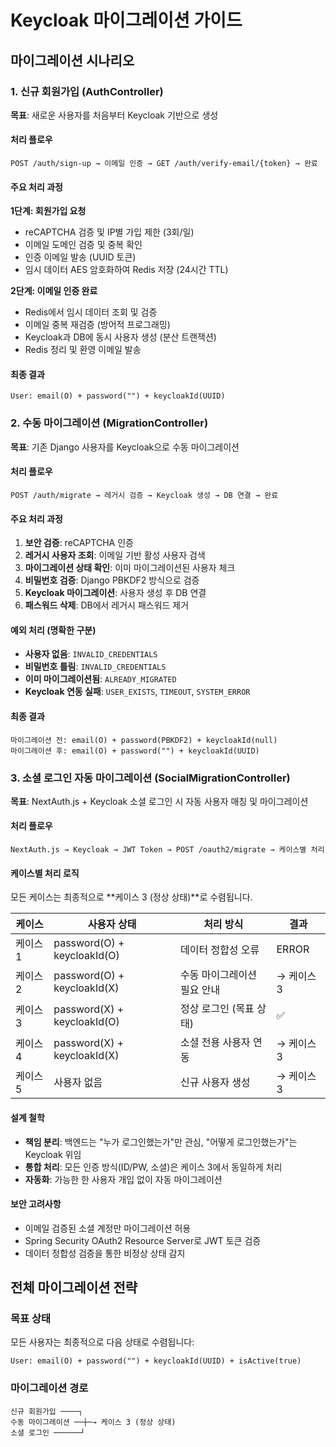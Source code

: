 # Keycloak 마이그레이션 가이드

## 마이그레이션 시나리오

### 1. 신규 회원가입 (AuthController)

**목표**: 새로운 사용자를 처음부터 Keycloak 기반으로 생성

#### 처리 플로우

```
POST /auth/sign-up → 이메일 인증 → GET /auth/verify-email/{token} → 완료
```

#### 주요 처리 과정

**1단계: 회원가입 요청**

- reCAPTCHA 검증 및 IP별 가입 제한 (3회/일)
- 이메일 도메인 검증 및 중복 확인
- 인증 이메일 발송 (UUID 토큰)
- 임시 데이터 AES 암호화하여 Redis 저장 (24시간 TTL)

**2단계: 이메일 인증 완료**

- Redis에서 임시 데이터 조회 및 검증
- 이메일 중복 재검증 (방어적 프로그래밍)
- Keycloak과 DB에 동시 사용자 생성 (분산 트랜잭션)
- Redis 정리 및 환영 이메일 발송

#### 최종 결과

```
User: email(O) + password("") + keycloakId(UUID)
```

### 2. 수동 마이그레이션 (MigrationController)

**목표**: 기존 Django 사용자를 Keycloak으로 수동 마이그레이션

#### 처리 플로우

```
POST /auth/migrate → 레거시 검증 → Keycloak 생성 → DB 연결 → 완료
```

#### 주요 처리 과정

1. **보안 검증**: reCAPTCHA 인증
2. **레거시 사용자 조회**: 이메일 기반 활성 사용자 검색
3. **마이그레이션 상태 확인**: 이미 마이그레이션된 사용자 체크
4. **비밀번호 검증**: Django PBKDF2 방식으로 검증
5. **Keycloak 마이그레이션**: 사용자 생성 후 DB 연결
6. **패스워드 삭제**: DB에서 레거시 패스워드 제거

#### 예외 처리 (명확한 구분)

- **사용자 없음**: `INVALID_CREDENTIALS`
- **비밀번호 틀림**: `INVALID_CREDENTIALS`
- **이미 마이그레이션됨**: `ALREADY_MIGRATED`
- **Keycloak 연동 실패**: `USER_EXISTS`, `TIMEOUT`, `SYSTEM_ERROR`

#### 최종 결과

```
마이그레이션 전: email(O) + password(PBKDF2) + keycloakId(null)
마이그레이션 후: email(O) + password("") + keycloakId(UUID)
```

### 3. 소셜 로그인 자동 마이그레이션 (SocialMigrationController)

**목표**: NextAuth.js + Keycloak 소셜 로그인 시 자동 사용자 매칭 및 마이그레이션

#### 처리 플로우

```
NextAuth.js → Keycloak → JWT Token → POST /oauth2/migrate → 케이스별 처리
```

#### 케이스별 처리 로직

모든 케이스는 최종적으로 **케이스 3 (정상 상태)**로 수렴됩니다.

| 케이스   | 사용자 상태                      | 처리 방식           | 결과      |
|-------|-----------------------------|-----------------|---------|
| 케이스 1 | password(O) + keycloakId(O) | 데이터 정합성 오류      | ERROR   |
| 케이스 2 | password(O) + keycloakId(X) | 수동 마이그레이션 필요 안내 | → 케이스 3 |
| 케이스 3 | password(X) + keycloakId(O) | 정상 로그인 (목표 상태)  | ✅       |
| 케이스 4 | password(X) + keycloakId(X) | 소셜 전용 사용자 연동    | → 케이스 3 |
| 케이스 5 | 사용자 없음                      | 신규 사용자 생성       | → 케이스 3 |

#### 설계 철학

- **책임 분리**: 백엔드는 "누가 로그인했는가"만 관심, "어떻게 로그인했는가"는 Keycloak 위임
- **통합 처리**: 모든 인증 방식(ID/PW, 소셜)은 케이스 3에서 동일하게 처리
- **자동화**: 가능한 한 사용자 개입 없이 자동 마이그레이션

#### 보안 고려사항

- 이메일 검증된 소셜 계정만 마이그레이션 허용
- Spring Security OAuth2 Resource Server로 JWT 토큰 검증
- 데이터 정합성 검증을 통한 비정상 상태 감지

## 전체 마이그레이션 전략

### 목표 상태

모든 사용자는 최종적으로 다음 상태로 수렴됩니다:

```
User: email(O) + password("") + keycloakId(UUID) + isActive(true)
```

### 마이그레이션 경로

```
신규 회원가입 ────┐
수동 마이그레이션 ──┼─→ 케이스 3 (정상 상태)
소셜 로그인 ──────┘
```